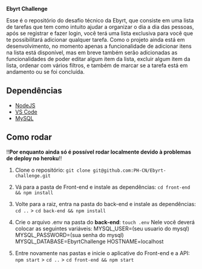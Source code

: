  **Ebyrt Challenge**

Esse é o repositório do desafio técnico da Ebyrt, que consiste em uma lista de tarefas que tem como intuito ajudar a organizar o dia a dia das pessoas, após se registrar e fazer login, você terá uma lista exclusiva para você que te possibilitará adicionar qualquer tarefa. Como o projeto ainda está em desenvolvimento, no momento apenas a funcionalidade de adicionar itens na lista está disponível, mas em breve também serão adicionadas as funcionalidades de poder editar algum item da lista, excluir algum item da lista, ordenar com vários filtros, e também de marcar se a tarefa está em andamento ou se foi concluída.

## **Dependências**

- [NodeJS](https://nodejs.org/en/download)
- [VS Code](https://code.visualstudio.com)
- [MySQL](https://www.mysql.com/downloads)

## **Como rodar**

!!**Por enquanto ainda só é possível rodar localmente devido à problemas de deploy no heroku**!!

1. Clone o repositório:
`git clone git@github.com:PH-CN/Ebyrt-challenge.git`

2. Vá para a pasta de Front-end e instale as dependências:
`cd front-end && npm install`

3. Volte para a raiz, entra na pasta do back-end e instale as dependências:
`cd ..` >
`cd back-end && npm install`

4. Crie o arquivo .env na pasta do **back-end**:
`touch .env`
Nele você deverá colocar as seguintes variáveis: 
MYSQL_USER=(seu usuario do mysql) 
MYSQL_PASSWORD=(sua senha do mysql) 
MYSQL_DATABASE=EbyrtChallenge
HOSTNAME=localhost

5. Entre novamente nas pastas e inicie o aplicative do Front-end e a API:
`npm start` >
`cd ..` >
`cd front-end && npm start`
